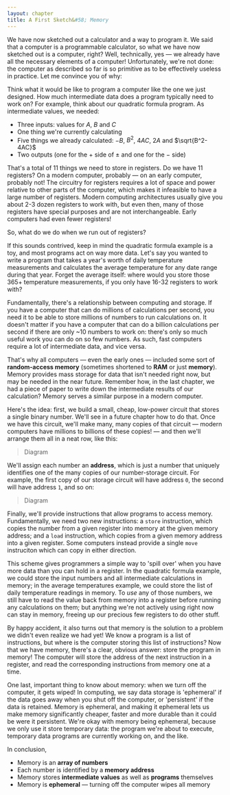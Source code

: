 ```yaml
---
layout: chapter
title: A First Sketch&#58; Memory
---
```


We have now sketched out a calculator and a way to program it. We said that a computer is a programmable calculator, so what we have now sketched out is a computer, right? Well, technically, yes &mdash; we already have all the necessary elements of a computer! Unfortunately, we're not done: the computer as described so far is so primitive as to be effectively useless in practice. Let me convince you of why:

Think what it would be like to program a computer like the one we just designed. How much intermediate data does a program typically need to work on? For example, think about our quadratic formula program. As intermediate values, we needed:

* Three inputs: values for $A$, $B$ and $C$
* One thing we're currently calculating
* Five things we already calculated: $-B$, $B^2$, $4AC$, $2A$ and $\sqrt{B^2-4AC}$
* Two outputs (one for the $+$ side of $\pm$ and one for the $-$ side)

That's a total of 11 things we need to store in registers. Do we have 11 registers? On a modern computer, probably &mdash; on an early computer, probably not! The circuitry for registers requires a lot of space and power relative to other parts of the computer, which makes it infeasible to have a large number of registers. Modern computing architectures usually give you about 2-3 dozen registers to work with, but even then, many of those registers have special purposes and are not interchangeable. Early computers had even fewer registers!

So, what do we do when we run out of registers?

If this sounds contrived, keep in mind the quadratic formula example is a toy, and most programs act on way more data. Let's say you wanted to write a program that takes a year's worth of daily temperature measurements and calculates the average temperature for any date range during that year. Forget the average itself: where would you store those 365+ temperature measurements, if you only have 16-32 registers to work with?

Fundamentally, there's a relationship between computing and storage. If you have a computer that can do millions of calculations per second, you need it to be able to store millions of numbers to run calculations on. It doesn't matter if you have a computer that can do a billion calculations per second if there are only ~10 numbers to work on: there's only so much useful work you can do on so few numbers. As such, fast computers require a lot of intermediate data, and vice versa.

That's why all computers &mdash; even the early ones &mdash; included some sort of **random-access memory** (sometimes shortened to **RAM** or just **memory**). Memory provides mass storage for data that isn't needed right now, but may be needed in the near future. Remember how, in the last chapter, we had a piece of paper to write down the intermediate results of our calculation? Memory serves a similar purpose in a modern computer.

Here's the idea: first, we build a small, cheap, low-power circuit that stores a single binary number. We'll see in a future chapter how to do that. Once we have this circuit, we'll make many, many copies of that circuit &mdash; modern computers have millions to billions of these copies! &mdash; and then we'll arrange them all in a neat row, like this:

> Diagram

We'll assign each number an **address**, which is just a number that uniquely identifies one of the many copies of our number-storage circuit. For example, the first copy of our storage circuit will have address `0`, the second will have address `1`, and so on:

> Diagram

Finally, we'll provide instructions that allow programs to access memory. Fundamentally, we need two new instructions: a `store` instruction, which copies the number from a given register into memory at the given memory address; and a `load` instruction, which copies from a given memory address into a given register. Some computers instead provide a single `move` instruciton which can copy in either direction.

This scheme gives programmers a simple way to 'spill over' when you have more data than you can hold in a register. In the quadratic formula example, we could store the input numbers and all intermediate calculations in memory; in the average temperatures example, we could store the list of daily temperature readings in memory. To *use* any of those numbers, we still have to read the value back from memory into a register before running any calculations on them; but anything we're not actively using right now can stay in memory, freeing up our precious few registers to do other stuff.

By happy accident, it also turns out that memory is the solution to a problem we didn't even realize we had yet! We know a program is a list of instructions, but where is the computer storing this list of instructions? Now that we have memory, there's a clear, obvious answer: store the program in memory! The computer will store the address of the next instruction in a register, and read the corresponding instructions from memory one at a time.

One last, important thing to know about memory: when we turn off the computer, it gets wiped! In computing, we say data storage is 'ephemeral' if the data goes away when you shut off the computer, or 'persistent' if the data is retained. Memory is ephemeral, and making it ephemeral lets us make memory significantly cheaper, faster and more durable than it could be were it persistent. We're okay with memory being ephemeral, because we only use it store temporary data: the program we're about to execute, temporary data programs are currently working on, and the like. 

In conclusion,

* Memory is an **array of numbers**
* Each number is identified by a **memory address**
* Memory stores **intermediate values** as well as **programs** themselves
* Memory is **ephemeral** &mdash; turning off the computer wipes all memory
